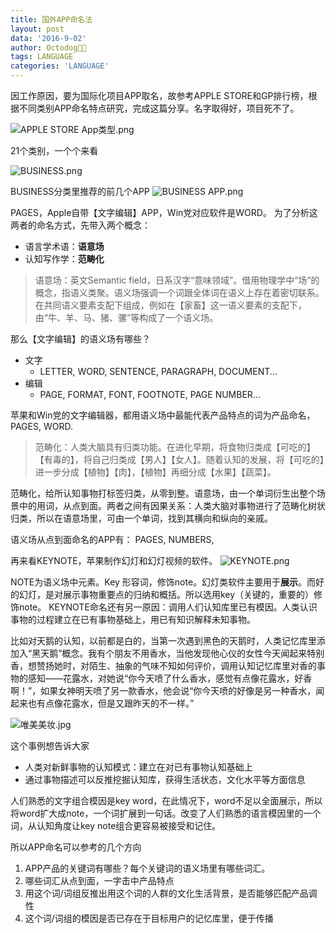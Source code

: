 ```yaml
---
title: 国外APP命名法
layout: post
data: '2016-9-02'
author: Octodog🐙🐶
tags: LANGUAGE
categories: 'LANGUAGE'
---
```


因工作原因，要为国际化项目APP取名，故参考APPLE STORE和GP排行榜，根据不同类别APP命名特点研究，完成这篇分享。名字取得好，项目死不了。


![APPLE STORE App类型.png](http://upload-images.jianshu.io/upload_images/1477739-98be9dd8d173ecb0.png?imageMogr2/auto-orient/strip%7CimageView2/2/w/1240)

21个类别，一个个来看


![BUSINESS.png](http://upload-images.jianshu.io/upload_images/1477739-340aa34ffdb21d87.png?imageMogr2/auto-orient/strip%7CimageView2/2/w/1240)

BUSINESS分类里推荐的前几个APP
![BUSINESS APP.png](http://upload-images.jianshu.io/upload_images/1477739-8a00fa4bf4be9f5c.png?imageMogr2/auto-orient/strip%7CimageView2/2/w/1240)

PAGES，Apple自带【文字编辑】APP，Win党对应软件是WORD。 为了分析这两者的命名方式，先带入两个概念：
- 语言学术语：**语意场**
- 认知写作学：**范畴化**

> 语意场：英文Semantic field，日系汉字“意味领域”。借用物理学中“场”的概念，指语义类聚。语义场强调一个词跟全体词在语义上存在着密切联系。在共同语义要素支配下组成，例如在【家畜】这一语义要素的支配下，由“牛、羊、马、猪、骡”等构成了一个语义场。

那么【文字编辑】的语义场有哪些？
- 文字
  - LETTER, WORD, SENTENCE, PARAGRAPH, DOCUMENT...
- 编辑
  - PAGE, FORMAT, FONT, FOOTNOTE, PAGE NUMBER...

苹果和Win党的文字编辑器，都用语义场中最能代表产品特点的词为产品命名，PAGES, WORD.

>  范畴化：人类大脑具有归类功能。在进化早期，将食物归类成【可吃的】【有毒的】，将自己归类成【男人】【女人】。随着认知的发展，将【可吃的】进一步分成【植物】【肉】，【植物】再细分成【水果】【蔬菜】。

范畴化，给所认知事物打标签归类，从零到整。语意场，由一个单词衍生出整个场景中的用词，从点到面。两者之间有因果关系：人类大脑对事物进行了范畴化树状归类，所以在语意场里，可由一个单词，找到其横向和纵向的亲戚。

语义场从点到面命名的APP有：
PAGES, NUMBERS, 

再来看KEYNOTE，苹果制作幻灯和幻灯视频的软件。
![KEYNOTE.png](http://upload-images.jianshu.io/upload_images/1477739-1c069ea8a764a431.png?imageMogr2/auto-orient/strip%7CimageView2/2/w/1240)

NOTE为语义场中元素。Key 形容词，修饰note。幻灯类软件主要用于**展示**。而好的幻灯，是对展示事物重要点的归纳和概括。所以选用key（关键的，重要的）修饰note。
KEYNOTE命名还有另一原因：调用人们认知库里已有模因。人类认识事物的过程建立在已有事物基础上，用已有知识解释未知事物。

比如对天鹅的认知，以前都是白的，当第一次遇到黑色的天鹅时，人类记忆库里添加入“黑天鹅”概念。我有个朋友不用香水，当他发现他心仪的女性今天闻起来特别香，想赞扬她时，对陌生、抽象的气味不知如何评价，调用认知记忆库里对香的事物的感知——花露水，对她说“你今天喷了什么香水，感觉有点像花露水，好香啊！”，如果女神明天喷了另一款香水，他会说“你今天喷的好像是另一种香水，闻起来也有点像花露水，但是又跟昨天的不一样。”

![唯美美妆.jpg](http://upload-images.jianshu.io/upload_images/1477739-5d2fdcfa664a3445.jpg?imageMogr2/auto-orient/strip%7CimageView2/2/w/1240)

这个事例想告诉大家
- 人类对新鲜事物的认知模式：建立在对已有事物认知基础上
- 通过事物描述可以反推挖掘认知库，获得生活状态，文化水平等方面信息

人们熟悉的文字组合模因是key word，在此情况下，word不足以全面展示，所以将word扩大成note，一个词扩展到一句话。改变了人们熟悉的语言模因里的一个词，从认知角度让key note组合更容易被接受和记住。




所以APP命名可以参考的几个方向
1. APP产品的关键词有哪些？每个关键词的语义场里有哪些词汇。
2. 哪些词汇从点到面，一字击中产品特点
3. 用这个词/词组反推出用这个词的人群的文化生活背景，是否能够匹配产品调性
4. 这个词/词组的模因是否已存在于目标用户的记忆库里，便于传播

